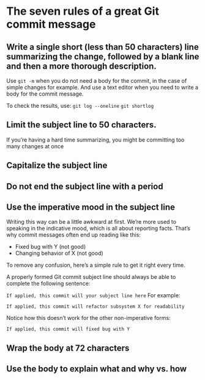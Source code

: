 # The seven rules of a great Git commit message

## Write a single short (less than 50 characters) line summarizing the change, followed by a blank line and then a more thorough description.

Use ```git -m``` when you do not need a body for the commit, in the case of simple changes for example. And use a text editor when you need to write a body for the commit message.

To check the results, use:
```git log --oneline```
```git shortlog```

## Limit the subject line to 50 characters.

If you’re having a hard time summarizing, you might be committing too many changes at once

## Capitalize the subject line

## Do not end the subject line with a period

## Use the imperative mood in the subject line

Writing this way can be a little awkward at first. We’re more used to speaking in the indicative mood, which is all about reporting facts. That’s why commit messages often end up reading like this:

- Fixed bug with Y (not good)
- Changing behavior of X (not good)

To remove any confusion, here’s a simple rule to get it right every time.

A properly formed Git commit subject line should always be able to complete the following sentence:

```If applied, this commit will your subject line here```
For example:

```If applied, this commit will refactor subsystem X for readability```

Notice how this doesn’t work for the other non-imperative forms:

```If applied, this commit will fixed bug with Y```

## Wrap the body at 72 characters

## Use the body to explain what and why vs. how


